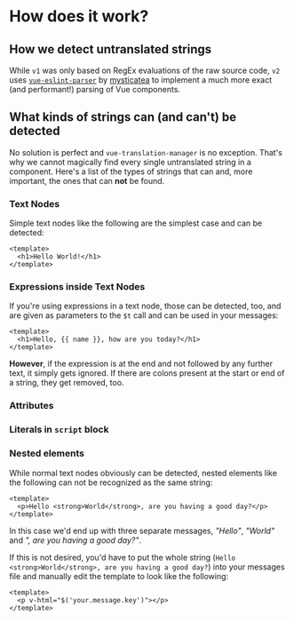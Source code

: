 # How does it work?

## How we detect untranslated strings

While `v1` was only based on RegEx evaluations of the raw source code, `v2` uses
[`vue-eslint-parser`](https://github.com/mysticatea/vue-eslint-parser) by [mysticatea](https://github.com/mysticatea)
to implement a much more exact (and performant!) parsing of Vue components.

## What kinds of strings can (and can't) be detected

No solution is perfect and `vue-translation-manager` is no exception. That's why we cannot magically find
every single untranslated string in a component. Here's a list of the types of strings that can and, more important,
the ones that can **not** be found.

### Text Nodes

Simple text nodes like the following are the simplest case and can be detected:

```vue
<template>
  <h1>Hello World!</h1>
</template>
```

### Expressions inside Text Nodes

If you're using expressions in a text node, those can be detected, too, and are given as parameters
to the `$t` call and can be used in your messages:

```vue
<template>
  <h1>Hello, {{ name }}, how are you today?</h1>
</template>
```

**However**, if the expression is at the end and not followed by any further text, it simply gets ignored.
If there are colons present at the start or end of a string, they get removed, too.

### Attributes

### Literals in `script` block

### Nested elements

While normal text nodes obviously can be detected, nested elements like the following can not be
recognized as the same string:

```vue
<template>
  <p>Hello <strong>World</strong>, are you having a good day?</p>
</template>
```

In this case we'd end up with three separate messages, *"Hello"*, *"World"* and *", are you having a good day?"*.

If this is not desired, you'd have to put the whole string (`Hello <strong>World</strong>, are you having a good day?`)
into your messages file and manually edit the template to look like the following:

```vue
<template>
  <p v-html="$('your.message.key')"></p>
</template>
```
